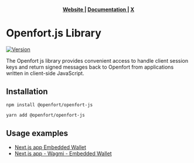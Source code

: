 <div align="center">
  <h4>
    <a href="https://www.openfort.io/">
      Website
    </a>
    <span> | </span>
    <a href="https://www.openfort.io/docs">
      Documentation
    </a>
    <span> | </span>
    <a href="https://x.com/openfort_hq">
      X
    </a>
  </h4>
</div>

# Openfort.js Library

[![Version](https://img.shields.io/npm/v/@openfort/openfort-js.svg)](https://www.npmjs.org/package/@openfort/openfort-js)

The Openfort js library provides convenient access to handle client session keys and return signed messages back to Openfort from applications written in client-side JavaScript.

## Installation

```shell
npm install @openfort/openfort-js
```

```shell
yarn add @openfort/openfort-js
```

## Usage examples
- [Next.js app Embedded Wallet](https://github.com/openfort-xyz/openfort-js/tree/main/examples/apps/auth-sample)
- [Next.js app - Wagmi - Embedded Wallet](https://github.com/openfort-xyz/openfort-js/tree/main/examples/apps/wallet-libraries/next-wagmi)

<!--
# vim: set tw=79:
-->
